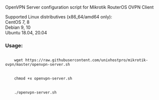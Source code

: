 OpenVPN Server configuration script for Mikrotik RouterOS OVPN Client

Supported Linux distributives (x86_64/amd64 only):<br />
CentOS 7, 8<br />
Debian 9, 10<br />
Ubuntu 18.04, 20.04<br />


<h3>Usage: </h3>
<code>
    wget https://raw.githubusercontent.com/unixhostpro/mikrotik-ovpn/master/openvpn-server.sh
</code>
<br />
<code>
    chmod +x openvpn-server.sh
</code>
<br />
<code>
    ./openvpn-server.sh
</code>
